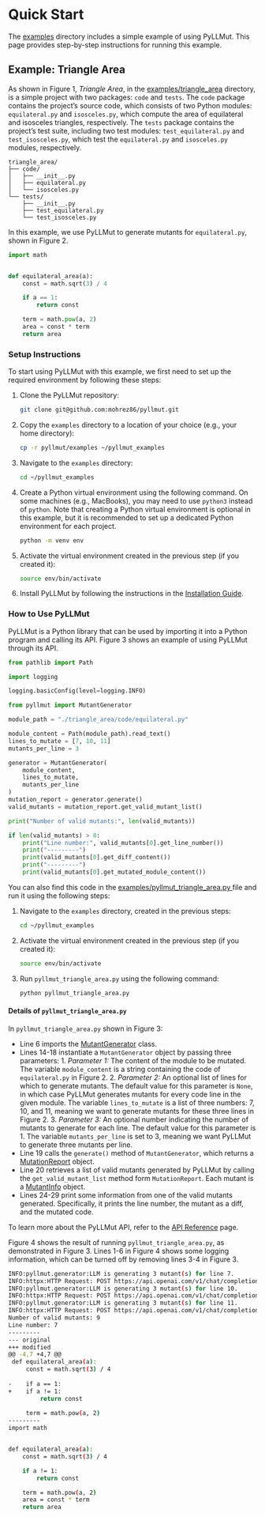 # Quick Start

The [examples](https://github.com/mohrez86/pyllmut/tree/main/examples)
directory includes a simple example of using
PyLLMut. This page provides step-by-step instructions for
running this example.

## Example: Triangle Area

As shown in Figure 1,
*Triangle Area*, in the
[examples/triangle_area](https://github.com/mohrez86/pyllmut/tree/main/examples/triangle_area)
directory, is a simple project with two packages:
`code` and `tests`.
The `code` package contains the project’s source code,
which consists of two Python modules:
`equilateral.py` and `isosceles.py`,
which compute the area of equilateral and
isosceles triangles, respectively.
The `tests` package contains the project’s test suite,
including two test modules:
`test_equilateral.py` and `test_isosceles.py`,
which test the `equilateral.py` and `isosceles.py` modules,
respectively.

``` title="Figure 1: Project structure of Triangle Area."
triangle_area/
├── code/
│   ├── __init__.py
│   ├── equilateral.py
│   └── isosceles.py
└── tests/
    ├── __init__.py
    ├── test_equilateral.py
    └── test_isosceles.py
```

In this example, we use PyLLMut to generate
mutants for `equilateral.py`, shown in Figure 2.

```Python linenums="1" title="Figure 2: equilateral.py"
import math


def equilateral_area(a):
    const = math.sqrt(3) / 4

    if a == 1:
        return const

    term = math.pow(a, 2)
    area = const * term
    return area
```

### Setup Instructions

To start using PyLLMut with this example, we first need
to set up the required environment by following these steps:

1. Clone the PyLLMut repository:

    ```bash
    git clone git@github.com:mohrez86/pyllmut.git
    ```
   
2. Copy the `examples` directory to a location of
your choice (e.g., your home directory):

    ```bash
    cp -r pyllmut/examples ~/pyllmut_examples
    ```

3. Navigate to the `examples` directory:

    ```bash
    cd ~/pyllmut_examples
    ```
   
4. Create a Python virtual environment using the following command.
   On some machines (e.g., MacBooks), you may need to use `python3` instead of `python`.
   Note that creating a Python virtual environment is optional in this example,
   but it is recommended to set up a dedicated Python environment for each project.

    ```bash
    python -m venv env
    ```

5. Activate the virtual environment
created in the previous step (if you created it):

    ```bash
    source env/bin/activate
    ```

6. Install PyLLMut by following the instructions in the
[Installation Guide](install.md).

### How to Use PyLLMut

PyLLMut is a Python library that can be used by importing it
into a Python program and calling its API. Figure 3 shows
an example of using PyLLMut through its API.

```python linenums="1" title="Figure 3: pyllmut_triangle_area.py"
from pathlib import Path

import logging

logging.basicConfig(level=logging.INFO)

from pyllmut import MutantGenerator

module_path = "./triangle_area/code/equilateral.py"

module_content = Path(module_path).read_text()
lines_to_mutate = [7, 10, 11]
mutants_per_line = 3

generator = MutantGenerator(
    module_content,
    lines_to_mutate,
    mutants_per_line
)
mutation_report = generator.generate()
valid_mutants = mutation_report.get_valid_mutant_list()

print("Number of valid mutants:", len(valid_mutants))

if len(valid_mutants) > 0:
    print("Line number:", valid_mutants[0].get_line_number())
    print("---------")
    print(valid_mutants[0].get_diff_content())
    print("---------")
    print(valid_mutants[0].get_mutated_module_content())
```

You can also find this code in the
[examples/pyllmut_triangle_area.py
](https://github.com/mohrez86/pyllmut/blob/main/examples/pyllmut_triangle_area.py)
file and run it using the following steps:

1. Navigate to the `examples` directory, created in the previous steps:

    ```bash
    cd ~/pyllmut_examples
    ```

2. Activate the virtual environment
created in the previous step (if you created it):

    ```bash
    source env/bin/activate
    ```
   
3. Run `pyllmut_triangle_area.py` using the following command:

    ```bash
    python pyllmut_triangle_area.py
    ```

#### Details of `pyllmut_triangle_area.py`

In `pyllmut_triangle_area.py` shown in Figure 3:

- Line 6 imports the [MutantGenerator](../api/generator.md) class.
- Lines 14-18 instantiate a `MutantGenerator`
  object by passing three parameters:
      1. *Parameter 1:* The content of the module to be mutated. 
         The variable `module_content`
         is a string containing the code of `equilateral.py` in Figure 2.
      2. *Parameter 2:* An optional list of lines for which to generate mutants.
        The default value for this parameter is `None`, 
        in which case PyLLMut generates mutants for
        every code line in the given module.
        The variable `lines_to_mutate` is a list of three numbers: 
         7, 10, and 11, meaning we want to generate mutants for
        these three lines in Figure 2.
      3. *Parameter 3:* An optional number indicating the number of 
        mutants to generate for each line. The
        default value for this parameter is 1.
        The variable `mutants_per_line` is set to 3, meaning
        we want PyLLMut to generate three mutants per line.
- Line 19 calls the `generate()` method of `MutantGenerator`,
which returns a [MutationReport](../api/mutation_report.md) object.
- Line 20 retrieves a list of valid mutants generated
by PyLLMut by calling the `get_valid_mutant_list` method
form `MutationReport`. Each mutant is a [MutantInfo](../api/mutant_info.md) object.
- Lines 24-29 print some information from one of the valid mutants
generated. Specifically, it prints the line number, the mutant as a diff,
and the mutated code.

To learn more about the PyLLMut API, refer 
to the [API Reference](../api/generator.md) page.

Figure 4 shows the result of running `pyllmut_triangle_area.py`,
as demonstrated in Figure 3. Lines 1-6 in Figure 4 shows some logging information,
which can be turned off by removing lines 3-4 in Figure 3.

```bash linenums="1" title="Figure 4: Result of running pyllmut_triangle_area.py"
INFO:pyllmut.generator:LLM is generating 3 mutant(s) for line 7.
INFO:httpx:HTTP Request: POST https://api.openai.com/v1/chat/completions "HTTP/1.1 200 OK"
INFO:pyllmut.generator:LLM is generating 3 mutant(s) for line 10.
INFO:httpx:HTTP Request: POST https://api.openai.com/v1/chat/completions "HTTP/1.1 200 OK"
INFO:pyllmut.generator:LLM is generating 3 mutant(s) for line 11.
INFO:httpx:HTTP Request: POST https://api.openai.com/v1/chat/completions "HTTP/1.1 200 OK"
Number of valid mutants: 9
Line number: 7
---------
--- original
+++ modified
@@ -4,7 +4,7 @@
 def equilateral_area(a):
     const = math.sqrt(3) / 4
 
-    if a == 1:
+    if a != 1:
         return const
 
     term = math.pow(a, 2)
---------
import math


def equilateral_area(a):
    const = math.sqrt(3) / 4

    if a != 1:
        return const

    term = math.pow(a, 2)
    area = const * term
    return area
```
